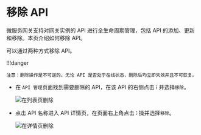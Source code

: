 # 移除 API

微服务网关支持对网关实例的 API 进行全生命周期管理，包括 API 的添加、更新和移除。本页介绍如何移除 API。

可以通过两种方式移除 API。

!!!danger

    注意：删除操作是不可逆的。无论 API 是否处于在线状态，删除后均立即失效并且不可恢复。

- 在 `API 管理`页面找到需要删除的 API，在该 API 的右侧点击 **`ⵗ`** 并选择`移除`。

    ![在列表页删除](https://docs.daocloud.io/daocloud-docs-images/docs/skoala/ms-gateway/api/imgs/delete-api-1.png)

- 点击 API 名称进入 API 详情页，在页面右上角点击 **`ⵗ`** 操并选择`移除`。

    ![在详情页删除](https://docs.daocloud.io/daocloud-docs-images/docs/skoala/ms-gateway/api/imgs/delete-api-2.png)
